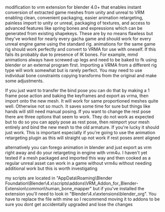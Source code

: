 modification to vrm extension for blender 4.0+ that enables instant conversion of extracted game meshes from unity and unreal to VRM enabling clean, convenient packaging, easier animation retargeting, painless import to unity or unreal, packaging of textures, and access to advanced features like spring bones and expressions which can be generated from existing shapekeys. These are by no means flawless but they've worked for nearly every gacha game and should work for every unreal engine game using the standard rig. animations for the same game rig should work perfectly and convert to VRMA for use with oneself. If this fails its probably due to presence of IK bones. For example, mmd animations always have screwed up legs and need to be baked to fk using blender or an external program first. Importing a VRMA from a different rig type will work somewhat but is rarely perfect. You may need to use individual bone constraints copying transforms from the original and make some adjustments. 

If you just want to transfer the bind pose you can do that by making a 1 frame pose action and baking the keyframes and export as vrma, then import onto the new mesh. It will work for same proportioned meshes quite well. Otherwise not so much. It saves some time for sure but things like hands will still need manual posing. If you want to change the rest pose there are three options that seem to work. They do not work as expected but to do so you can apply pose as rest pose, then reimport your mesh entirely and bind the new mesh to the old armature. If you're lucky it should just work. This is important especially if you're going to use the animation retargeting plugin as this will straight up not work if rest poses arent aligned

alternatively you can forego animation in blender and just export as vrm right away and do your retargeting in engine with vrm4u. I haven't yet tested if a mesh packaged and imported this way and then cooked as a regular unreal asset can work in a game without vrm4u without needing additional work but this is worth investigating

my scripts are located in "AppData\Roaming\Blender Foundation\Blender\4.x\scripts\addons\VRM_Addon_for_Blender-Extension\common\human_bone_mapper"
but if you've installed the extension you'll need to look in "Blender\4.x\extensions\blender_org". You have to replace the file with mine so I recommend moving it to addons to be sure you dont get accidentally upgraded and lose the changes
